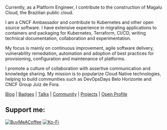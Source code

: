 Currently, as a Platform Engineer, I contribute to the construction of Magalu Cloud, the Brazilian public cloud.

I am a CNCF Ambassador and contribute to Kubernetes and other open source software. I have extensive experience in migrating applications to containers and packaging for Kubernetes, Terraform, CI/CD, writing technical documentation, collaboration and experimentation.

My focus is mainly on continuous improvement, agile software delivery, vulnerability remediation, automation and adoption of best practices for provisioning, configuration and maintenance of platforms.

I promote a culture of collaboration with assertive communication and knowledge sharing. My mission is to popularize Cloud Native technologies, helping to build communities such as DevOpsDays Belo Horizonte and CNCF Group Juiz de Fora.

[Blog](https://www.nataliagranato.xyz) | [Badges](https://www.credly.com/users/nataliagranato) | [Talks](https://speakerdeck.com/nataliagranato) | [Community](https://colabi.io/grupos/kubedevops) | [Projects](https://github.com/Tech-Preta) | [Open Profile](https://openprofile.dev/profile/natalia.granato) 


<h2>Support me:</h2>

  [![BuyMeACoffee](https://img.shields.io/badge/Buy%20Me%20a%20Coffee-ffdd00?style=for-the-badge&logo=buy-me-a-coffee&logoColor=black)](https://buymeacoffee.com/nataliagranato) [![Ko-Fi](https://img.shields.io/badge/Ko--fi-F16061?style=for-the-badge&logo=ko-fi&logoColor=white)](https://ko-fi.com/nataliagranato) 









